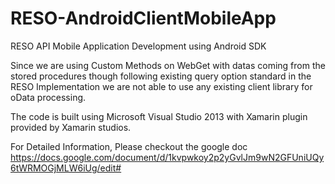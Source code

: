 RESO-AndroidClientMobileApp
===========================

RESO API Mobile Application Development using Android SDK

Since we are using Custom Methods on WebGet with datas coming from the stored procedures though following existing query option standard in the RESO Implementation we are not able to use any existing client library for oData processing.

The code is built using Microsoft Visual Studio 2013 with Xamarin plugin provided by Xamarin studios.


For Detailed Information, Please checkout the google doc
https://docs.google.com/document/d/1kvpwkoy2p2yGvlJm9wN2GFUniUQy6tWRMOGjMLW6iUg/edit#
